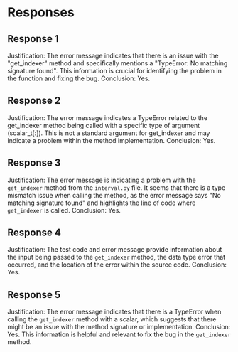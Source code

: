 # Responses
## Response 1
Justification: The error message indicates that there is an issue with the "get_indexer" method and specifically mentions a "TypeError: No matching signature found". This information is crucial for identifying the problem in the function and fixing the bug.
Conclusion: Yes.

## Response 2
Justification: The error message indicates a TypeError related to the get_indexer method being called with a specific type of argument (scalar_t[:]). This is not a standard argument for get_indexer and may indicate a problem within the method implementation.
Conclusion: Yes.

## Response 3
Justification: The error message is indicating a problem with the `get_indexer` method from the `interval.py` file. It seems that there is a type mismatch issue when calling the method, as the error message says "No matching signature found" and highlights the line of code where `get_indexer` is called.
Conclusion: Yes.

## Response 4
Justification: The test code and error message provide information about the input being passed to the `get_indexer` method, the data type error that occurred, and the location of the error within the source code.
Conclusion: Yes.

## Response 5
Justification: The error message indicates that there is a TypeError when calling the `get_indexer` method with a scalar, which suggests that there might be an issue with the method signature or implementation.
Conclusion: Yes. This information is helpful and relevant to fix the bug in the `get_indexer` method.

